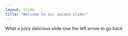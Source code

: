 ```yaml
---
layout: slide
title: "Welcome to our second slide!"
---
```

What a juicy delicious slide
Use the left arrow to go back
